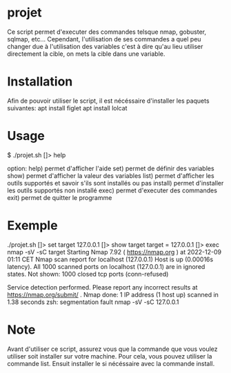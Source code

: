 # projet
Ce script permet d'executer des commandes telsque nmap, gobuster, sqlmap, etc...
Cependant, l'utilisation de ses commandes a quel peu changer due à l'utilisation des variables c'est à dire qu'au lieu utiliser directement la cible, on mets la cible dans une variable.

# Installation
Afin de pouvoir utiliser le script, il est nécéssaire d'installer les paquets suivantes:
apt install figlet
apt install lolcat

# Usage

$ ./projet.sh
[]> help

option:
    help)       permet d'afficher l'aide
    set)        permet de définir des variables
    show)       permet d'afficher la valeur des variables
    list)       permet d'afficher les outils supportés et savoir s'ils sont installés ou pas
    install)    permet d'installer les outils supportés non installé
    exec)       permet d'executer des commandes
    exit)       permet de quitter le programme

# Exemple
./projet.sh
[]> set target 127.0.0.1
[]> show target
target = 127.0.0.1
[]> exec nmap -sV -sC target
Starting Nmap 7.92 ( https://nmap.org ) at 2022-12-09 01:11 CET
Nmap scan report for localhost (127.0.0.1)
Host is up (0.00016s latency).
All 1000 scanned ports on localhost (127.0.0.1) are in ignored states.
Not shown: 1000 closed tcp ports (conn-refused)

Service detection performed. Please report any incorrect results at https://nmap.org/submit/ .
Nmap done: 1 IP address (1 host up) scanned in 1.38 seconds
zsh: segmentation fault  nmap -sV -sC 127.0.0.1


# Note
Avant d'utiliser ce script, assurez vous que la commande que vous voulez utiliser soit installer sur votre machine. Pour cela, vous pouvez utiliser la commande list. Ensuit installer le si nécéssaire avec la commande install.
